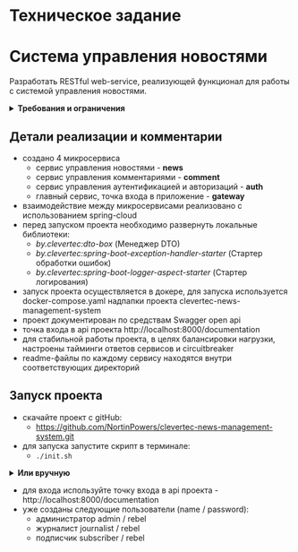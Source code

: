 # Техническое задание

# Система управления новостями

Разработать RESTful web-service, реализующей функционал для работы с системой управления новостями.

<details>
 <summary><strong>
 Требования и ограничения
</strong></summary>

## Основные сущности
- news (новость) содержит поля: id, time, title, text и comments (list).
- comment содержит поля: id, time, text, username и news_id.

## Требования

1. Использовать Spring Boot 3.x, Java 17, Gradle и PostgreSQL.
2. Разработать API согласно подходам REST (UI не надо):
    - CRUD для работы с новостью
    - CRUD для работы с комментарием
    - просмотр списка новостей (с пагинацией)
    - просмотр новости с комментариями относящимися к ней (с пагинацией)
        - /news
        - /news/{newsId}
        - /news/{newsId}/comments
        - /news/{newsId}/comments/{commentsId}
    - полнотекстовый поиск по различным параметрам (для новостей и комментариев)
      Для потенциально объемных запросов реализовать постраничность
3. Разместить проект в любом из публичных git-репозиториев (Bitbucket, github, gitlab)
4. Код должен быть легко читаемый и понятный, с использованием паттернов проектирования
5. Реализовать на основе Spring @Profile (e.g. test & prod) подключение к базам данных.
6. Подключить liquibase:
    - при запуске сервиса накатываются скрипты на рабочую БД (генерируются необходимые таблицы из одного файла и наполняются таблицы данными из другого файла, 20 новостей и 10 комментариев, связанных с каждой новостью)
    - при запуске тестов должен подхватываться скрипт по генерации необходимых таблиц + накатить данные по заполнению таблиц (третий файл)
7. Создать реализацию кэша, для хранения сущностей. Реализовать два алгоритма LRU и LFU. Алгоритм и максимальный размер коллекции должны читаться из файла application.yml. Алгоритм работы с кешем:
    - GET - ищем в кеше и если там данных нет, то достаем объект из dao, сохраняем в кеш и возвращаем
    - POST - сохраняем в dao и потом сохраняем в кеше
    - DELETE - удаляем из dao и потом удаляем в кеша
    - PUT - обновление/вставка в dao и потом обновление/вставка в кеше.
8. Весь код должен быть покрыт юнит-тестами (80%) (сервисный слой – 100%)
9. Реализовать логирование запрос-ответ в аспектном стиле (для слоя Controlles), а также логирование по уровням в отдельных слоях приложения, используя logback
10. Предусмотреть обработку исключений и интерпретацию их согласно REST (см. [Exception Handling in Spring MVC](https://spring.io/blog/2013/11/01/exception-handling-in-spring-mvc))
11. Все настройки должны быть вынесены в *.yml
12. Код должен быть документирован @JavaDoc, а назначение приложения и его интерфейс и настройки должны быть описаны в README.md файле
13. Использовать Spring REST Docs или другие средства автоматического документирования (например asciidoctor [Asciidoctor Gradle Plugin](https://asciidoctor.org/docs/asciidoctor-gradle-plugin/) и т.д) и/или Swagger (OpenAPI 3.0)
14. Использовать testcontainers в тестах на persistence layer (для БД)
15. Написать интеграционные тесты
16. Использовать WireMock в тестах для слоя clients (разбиение на микросервисы)
17. Использовать Docker (написать Dockerfile – для spring boot приложения, docker-compose.yml для поднятия БД и приложения в контейнерах и настроить взаимодействие между ними)
18. *Подключить кэш провайдер Redis (в docker) (в случае реализации, использовать @Profile для переключения между LRU/LFU и Redis)
19. *Spring Security:
- API для регистрации пользователей с ролями admin/journalist/subscriber
- Администратор (role admin) может производить CRUD-операции со всеми сущностями
- Журналист (role journalist) может добавлять и изменять/удалять только свои новости
- Подписчик (role subscriber) может добавлять и изменять/удалять только свои комментарии
- Незарегистрированные пользователи могут только просматривать новости и комментарии
- Создать отдельный микросервис с реляционной базой (postgreSQL) хранящей
информацию о пользователях/ролях. Из главного микросервиса (отвечающего за
новости) запрашивать эту информацию по  REST с использованием spring-cloud-
feign-client.
20.	*Настроить Spring Cloud Config (вынести в отдельный сервис и настроить разрабатываемый сервис на получение их в зависимости от профиля)
21.	*Реализацию логирования п.9 и обработку исключений п.10 вынести в отдельные
         spring-boot-starter-ы.
22.	**Сущности веб интерфейса (DTO) должны генерироваться при сборке проекта из .proto файлов (см. https://github.com/google/protobuf-gradle-plugin)

“*” – необходимо минимум выполнить два задания со звёздочкой, больше заданий будет существенным плюсом. К этим пунктам лучше приступать после качественного решения базовых задач с применением принципов SOLID, декларативных подходов, оптимальных алгоритмов.
</details>

## Детали реализации и комментарии

* создано 4 микросервиса
  * сервис управления новостями - __news__
  * сервис управления комментариями - __comment__  
  * сервис управления аутентификацией и авторизаций - __auth__
  * главный сервис, точка входа в приложение - __gateway__
* взаимодействие между микросервисами реализовано с использованием spring-cloud
* перед запуском проекта необходимо развернуть локальные библиотеки:
   * _by.clevertec:dto-box_ (Менеджер DTO)
   * _by.clevertec:spring-boot-exception-handler-starter_ (Стартер обработки ошибок)
   * _by.clevertec:spring-boot-logger-aspect-starter_ (Стартер логирования)
* запуск проекта осуществляется в докере, для запуска используется docker-compose.yaml надпапки проекта clevertec-news-management-system
* проект документирован по средствам Swagger open api
* точка входа в api проекта http://localhost:8000/documentation
* для стабильной работы проекта, в целях балансировки нагрузки, настроены тайминги ответов сервисов и circuitbreaker
* readme-файлы по каждому сервису находятся внутри соответствующих директорий

## Запуск проекта

* скачайте проект с gitHub:
  * https://github.com/NortinPowers/clevertec-news-management-system.git
* для запуска запустите скрипт в терминале:
  * ```./init.sh```

<details>
 <summary><strong>
 Или вручную
</strong></summary>

* последовательно выполните в терминале следующие команды запуска элементов проекта:
  * _by.clevertec:dto-box_
    * ```cd dto-box```
    * ```./gradlew build -x test```
  * _by.clevertec:spring-boot-exception-handler-starter_
    * ```cd ../spring-boot-exception-handler-starter```
    * ```./gradlew build -x test```
  * _by.clevertec:spring-boot-logger-aspect-starter_
    * ```cd ../spring-boot-logger-aspect-starter```
    * ```./gradlew build -x test```
  * _news_
    * ```cd ../news```
    * ```./gradlew build -x test``` 
  * _comment_
    * ```cd ../comment```
    * ```./gradlew build -x test``` 
  * _auth_
    * ```cd ../auth```
    * ```./gradlew build -x test```  
  * _gateway_
    * ```cd ../gateway```
    * ```./gradlew build -x test``` 
* осуществите развертывание проекта выполнив команду в терминале:
  * ```cd ..```
  * ```docker-compose up```

</details>

* для входа используйте точку входа в api проекта - http://localhost:8000/documentation
* уже созданы следующие пользователи (name / password):
  * администратор admin / rebel
  * журналист journalist / rebel
  * подписчик subscriber / rebel
